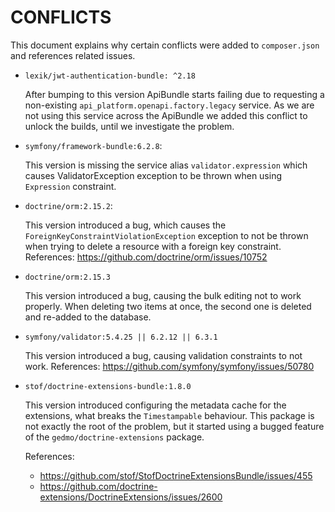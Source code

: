 # CONFLICTS

This document explains why certain conflicts were added to `composer.json` and
references related issues.

- `lexik/jwt-authentication-bundle: ^2.18`

  After bumping to this version ApiBundle starts failing due to requesting a non-existing `api_platform.openapi.factory.legacy` service.
  As we are not using this service across the ApiBundle we added this conflict to unlock the builds, until we investigate the problem.

- `symfony/framework-bundle:6.2.8`:

  This version is missing the service alias `validator.expression`
  which causes ValidatorException exception to be thrown when using `Expression` constraint. 

- `doctrine/orm:2.15.2`:

  This version introduced a bug, which causes the `ForeignKeyConstraintViolationException` exception to not be thrown when trying to delete a resource with a foreign key constraint.
  References: https://github.com/doctrine/orm/issues/10752

- `doctrine/orm:2.15.3`

  This version introduced a bug, causing the bulk editing not to work properly. When deleting two items at once, the second one is deleted and re-added to the database.

- `symfony/validator:5.4.25 || 6.2.12 || 6.3.1`

  This version introduced a bug, causing validation constraints to not work.
  References: https://github.com/symfony/symfony/issues/50780

- `stof/doctrine-extensions-bundle:1.8.0`

  This version introduced configuring the metadata cache for the extensions, what breaks the `Timestampable` behaviour.
  This package is not exactly the root of the problem, but it started using a bugged feature of the `gedmo/doctrine-extensions` package.

  References:

    - https://github.com/stof/StofDoctrineExtensionsBundle/issues/455
    - https://github.com/doctrine-extensions/DoctrineExtensions/issues/2600
